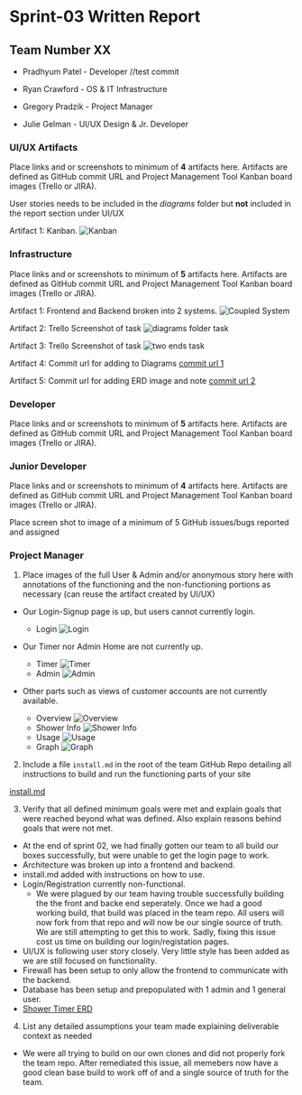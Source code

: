 # Sprint-03 Written Report

## Team Number XX


* Pradhyum Patel - Developer 
//test commit


* Ryan Crawford - OS & IT Infrastructure

* Gregory Pradzik - Project Manager

* Julie Gelman - UI/UX Design & Jr. Developer



### UI/UX Artifacts

Place links and or screenshots to minimum of **4** artifacts here. Artifacts are defined as GitHub commit URL and Project Management Tool Kanban board images (Trello or JIRA).

User stories needs to be included in the *diagrams* folder but **not** included in the report section under UI/UX

Artifact 1: Kanban.
![Kanban](images/kanban-ui.PNG "Frontend and Backend")


### Infrastructure

Place links and or screenshots to minimum of **5** artifacts here. Artifacts are defined as GitHub commit URL and Project Management Tool Kanban board images (Trello or JIRA).


Artifact 1: Frontend and Backend broken into 2 systems.
![Coupled System](images/divided-vagrant.PNG "Frontend and Backend")

Artifact 2: Trello Screenshot of task
![diagrams folder task](images/diagram-task.png "Adding diagrams responsibility")

Artifact 3: Trello Screenshot of task
![two ends task](images/seperate-ends.png "using two ends")

Artifact 4: Commit url for adding to Diagrams
[commit url 1](https://github.com/rccrawford/2021-team01t/commit/af59de2a61c4e015d9ffe0a8e32236037106ff35)

Artifact 5: Commit url for adding ERD image and note
[commit url 2](https://github.com/rccrawford/2021-team01t/commit/5e67265d11b87a8a5e21d172ffa0a1f813b8f918)

### Developer

Place links and or screenshots to minimum of **5** artifacts here. Artifacts are defined as GitHub commit URL and Project Management Tool Kanban board images (Trello or JIRA).

### Junior Developer

Place links and or screenshots to minimum of **4** artifacts here.  Artifacts are defined as GitHub commit URL and Project Management Tool Kanban board images (Trello or JIRA).

Place screen shot to image of a minimum of 5 GitHub issues/bugs reported and assigned

### Project Manager

1. Place images of the full User & Admin and/or anonymous story here with annotations of the functioning and the non-functioning portions as necessary (can reuse the artifact created by UI/UX)

* Our Login-Signup page is up, but users cannot currently login.
  * Login
![Login](images/createAccount.png "Login")

* Our Timer nor Admin Home are not currently up.
  * Timer
![Timer](images/guestTimer.png "Timer")
  * Admin
![Admin](images/adminHome.png "Admin")


* Other parts such as views of customer accounts are not currently available.
  * Overview 
![Overview](images/myAccountOverview.png "Overview")
  * Shower Info
![Shower Info](images/myAccountShowerInfo.png "Shower Info")
  * Usage
![Usage](images/myAccountUsage.png "Usage")
  * Graph
![Graph](images/myAccountUsageGraph.png "Graph")


2. Include a file  ```install.md``` in the root of the team GitHub Repo detailing all instructions to build and run the functioning parts of your site

[install.md](https://github.com/illinoistech-itm/2021-team01t/blob/main/sprint-03/install.md)


3. Verify that all defined minimum goals were met and explain goals that were reached beyond what was defined.  Also explain reasons behind goals that were not met.

* At the end of sprint 02, we had finally gotten our team to all build our boxes successfully, but were unable to get the login page to work.  
* Architecture was broken up into a frontend and backend.
* install.md added with instructions on how to use.
* Login/Registration currently non-functional.
  * We were plagued by our team having trouble successfully building the the front and backe end seperately. Once we had a good working build, that build was placed in the team repo.  All users will now fork from that repo and will now be our single source of truth.  We are still attempting to get this to work. Sadly, fixing this issue cost us time on building our login/registation pages.
* UI/UX is following user story closely.  Very little style has been added as we are still focused on functionality.  
* Firewall has been setup to only allow the frontend to communicate with the backend.
* Database has been setup and prepopulated with 1 admin and 1 general user. 
* [Shower Timer ERD](https://github.com/illinoistech-itm/2021-team01t/blob/1b1b49f2d7593294fb38689d5be0721776b080bf/sprint-03/diagrams/images/ShowerTimerERD(1).png)

4. List any detailed assumptions your team made explaining deliverable context as needed
* We were all trying to build on our own clones and did not properly fork the team repo.  After remediated this issue, all memebers now have a good clean base build to work off of and a single source of truth for the team.  

